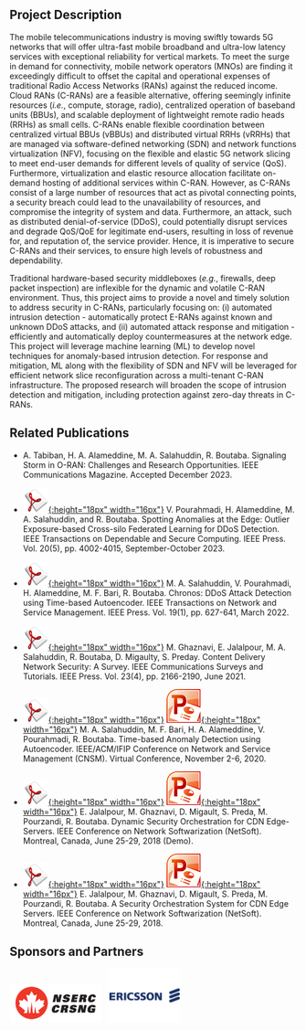 ## Project Description
The mobile telecommunications industry is moving swiftly towards 5G networks that will offer ultra-fast mobile broadband and ultra-low latency services with exceptional reliability for vertical markets. To meet the surge in demand for connectivity, mobile network operators (MNOs) are finding it exceedingly difficult to offset the capital and operational expenses of traditional Radio Access Networks (RANs) against the reduced income. Cloud RANs (C-RANs) are a feasible alternative, offering seemingly infinite resources (_i.e._, compute, storage, radio), centralized operation of baseband units (BBUs), and scalable deployment of lightweight remote radio heads (RRHs) as small cells. C-RANs enable flexible coordination between centralized virtual BBUs (vBBUs) and distributed virtual RRHs (vRRHs) that are managed via software-defined networking (SDN) and network functions virtualization (NFV), focusing on the flexible and elastic 5G network slicing to meet end-user demands for different levels of quality of service (QoS). Furthermore, virtualization and elastic resource allocation facilitate on-demand hosting of additional services within C-RAN. However, as C-RANs consist of a large number of resources that act as pivotal connecting points, a security breach could lead to the unavailability of resources, and compromise the integrity of system and data. Furthermore, an attack, such as distributed denial-of-service (DDoS), could potentially disrupt services and degrade QoS/QoE for legitimate end-users, resulting in loss of revenue for, and reputation of, the service provider. Hence, it is imperative to secure C-RANs and their services, to ensure high levels of robustness and dependability.

Traditional hardware-based security middleboxes (_e.g._, firewalls, deep packet inspection) are inflexible for the dynamic and volatile C-RAN environment. Thus, this project aims to provide a novel and timely solution to address security in C-RANs, particularly focusing on: (i) automated intrusion detection - automatically protect E-RANs against known and unknown DDoS attacks, and (ii) automated attack response and mitigation - efficiently and automatically deploy countermeasures at the network edge. This project will leverage machine learning (ML) to develop novel techniques for anomaly-based intrusion detection. For response and mitigation, ML along with the flexibility of SDN and NFV will be leveraged for efficient network slice reconfiguration across a multi-tenant C-RAN infrastructure. The proposed research will broaden the scope of intrusion detection and mitigation, including protection against zero-day threats in C-RANs.

## Related Publications

- A. Tabiban, H. A. Alameddine, M. A. Salahuddin, R. Boutaba. Signaling Storm in O-RAN: Challenges and Research Opportunities. IEEE Communications Magazine. Accepted December 2023.
  
- [![Paper](assets/pdflogo.gif){:height="18px" width="16px"}](https://rboutaba.cs.uwaterloo.ca/Papers/Journals/2023/PourhamadiTDSC2022.pdf) V. Pourahmadi, H. Alameddine, M. A. Salahuddin, and R. Boutaba. Spotting Anomalies at the Edge: Outlier Exposure-based Cross-silo Federated Learning for DDoS Detection. IEEE Transactions on Dependable and Secure Computing. IEEE Press. Vol. 20(5), pp. 4002-4015, September-October 2023.

- [![Paper](assets/pdflogo.gif){:height="18px" width="16px"}](http://rboutaba.cs.uwaterloo.ca/Papers/Journals/2021/SalahuddinTNSM21.pdf) M. A. Salahuddin, V. Pourahmadi, H. Alameddine, M. F. Bari, R. Boutaba. Chronos: DDoS Attack Detection using Time-based Autoencoder. IEEE Transactions on Network and Service Management. IEEE Press. Vol. 19(1), pp. 627-641, March 2022.
- [![Paper](assets/pdflogo.gif){:height="18px" width="16px"}](http://rboutaba.cs.uwaterloo.ca/Papers/Journals/2021/GhaznaviCOMST21.pdf) M. Ghaznavi, E. Jalalpour, M. A. Salahuddin, R. Boutaba, D. Migaulty, S. Preday. Content Delivery Network Security: A Survey. IEEE Communications Surveys and Tutorials. IEEE Press. Vol. 23(4), pp. 2166-2190, June 2021.
- [![Paper](assets/pdflogo.gif){:height="18px" width="16px"}](http://rboutaba.cs.uwaterloo.ca/Papers/Conferences/2020/SalahuddinCNSM20.pdf) [![Slides](assets/slideslogo.gif){:height="18px" width="16px"}](http://rboutaba.cs.uwaterloo.ca/Papers/Conferences/2020/SalahuddinCNSM20Slides.pptx) M. A. Salahuddin, M. F. Bari, H. A. Alameddine, V. Pourahmadi, R. Boutaba. Time-based Anomaly Detection using Autoencoder. IEEE/ACM/IFIP Conference on Network and Service Management (CNSM). Virtual Conference, November 2-6, 2020.
-  [![Extended abstract](assets/pdflogo.gif){:height="18px" width="16px"}](http://rboutaba.cs.uwaterloo.ca/Papers/Conferences/2018/JalalpourNETSOFT18Demo.pdf) [![Poster](assets/slideslogo.gif){:height="18px" width="16px"}](http://rboutaba.cs.uwaterloo.ca/Papers/Conferences/2018/JalalpourNETSOFT18Poster.pdf) E. Jalalpour, M. Ghaznavi, D. Migault, S. Preda, M. Pourzandi, R. Boutaba. Dynamic Security Orchestration for CDN Edge-Servers. IEEE Conference on Network Softwarization (NetSoft). Montreal, Canada, June 25-29, 2018 (Demo).
-  [![Paper](assets/pdflogo.gif){:height="18px" width="16px"}](http://rboutaba.cs.uwaterloo.ca/Papers/Conferences/2018/JalalpourNETSOFT18.pdf) [![Slides](assets/slideslogo.gif){:height="18px" width="16px"}](http://rboutaba.cs.uwaterloo.ca/Papers/Conferences/2018/JalalpourNETSOFT18Slides.pdf) E. Jalalpour, M. Ghaznavi, D. Migault, S. Preda, M. Pourzandi, R. Boutaba. A Security Orchestration System for CDN Edge Servers. IEEE Conference on Network Softwarization (NetSoft). Montreal, Canada, June 25-29, 2018.

## Sponsors and Partners
<img src="assets/nserc_logo.png" alt="NSERC" width="32%"/> &nbsp; <img src="assets/ericsson-logo.png" alt="Ericsson Canada" width="25%"/>
